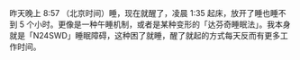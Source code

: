 <p>昨天晚上 8:57 （北京时间）睡，现在就醒了，凌晨 1:35 起床，放开了睡也睡不到 5 个小时。更像是一种午睡机制，或者是某种变形的「达芬奇睡眠法」。我本身就是「N24SWD」睡眠障碍，这种困了就睡，醒了就起的方式每天反而有更多工作时间。</p>